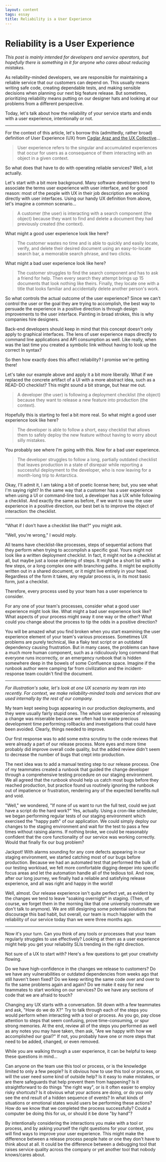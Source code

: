 ```yaml
---
layout: content
tags: essay
title: Reliability is a User Experience
---
```


# Reliability is a User Experience

_This post is mainly intended for developers and service operators, but
hopefully there is something in it for anyone who cares about reducing
mistakes._

As reliability-minded developers, we are responsible for maintaining a reliable
service that our customers can depend on. This usually means writing safe code,
creating dependable tests, and making sensible decisions when planning our next
big feature release. But sometimes, prioritizing reliability means putting on
our designer hats and looking at our problems from a different perspective.

Today, let's talk about how the reliability of your service starts and ends with
a user experience, intentionally or not.

-----

For the context of this article, let's borrow this (admittedly, rather broad)
definition of User Experience (UX) from
[Caglar Araz and the UX Collective][ux-definition]...

> User experience refers to the singular and accumulated experiences that occur
> for users as a consequence of them interacting with an object in a given
> context.

So what does that have to do with operating reliable services? Well, a lot
actually.

Let's start with a bit more background. Many software developers tend to
associate the terms user experience with user interface, and for good reason:
most of the people with UX in their job description are working directly with
user interfaces. Using our handy UX definition from above, let's imagine a
common scenario...

> A customer (the user) is interacting with a search component (the object)
> because they want to find and delete a document they had previously created
> (the context).

What might a good user experience look like here?

> The customer wastes no time and is able to quickly and easily locate, verify,
> and delete their desired document using an easy-to-locate search bar, a
> memorable search phrase, and two clicks.

What might a bad user experience look like here?

> The customer struggles to find the search component and has to ask a friend
> for help. Then every search they attempt brings up 15 documents that look
> nothing like theirs. Finally, they locate one with a title that looks
> familiar and accidentally delete another person's work. 

So what controls the actual outcome of the user experience? Since we can't
control the user or the goal they are trying to accomplish, the best way to
persuade the experience in a positive direction is through design improvements
to the user interface. Painting in broad strokes, this is why companies hire
designers.

Back-end developers should keep in mind that this concept doesn't only apply to
graphical interfaces. The lens of user experience maps directly to command line
applications and API consumption as well. Like really, when was the last time
you created a symbolic link without having to look up the correct ln syntax?

So then how exactly does this affect reliability? I promise we're getting there!

Let's take our example above and apply it a bit more liberally. What if we
replaced the concrete artifact of a UI with a more abstract idea, such as a
READ-DO checklist? This might sound a bit strange, but hear me out.

> A developer (the user) is following a deployment checklist (the object)
> because they want to release a new feature into production (the context).

Hopefully this is starting to feel a bit more real. So what might a good user
experience look like here?

> The developer is able to follow a short, easy checklist that allows them to
> safely deploy the new feature without having to worry about silly mistakes.

You probably see where I'm going with this. Now for a bad user experience.

> The developer struggles to follow a long, partially outdated checklist that
> leaves production in a state of disrepair while reporting a successful
> deployment to the developer, who is now leaving for a month-long trip to
> Antarctica.

Okay, I'll admit it, I am taking a bit of poetic license here; but, you see what
I'm saying right? In the same way that a customer has a user experience when
using a UI or command-line tool, a developer has a UX while following a
checklist. And exactly the same as before, if we want to sway the user
experience in a positive direction, our best bet is to improve the object of
interaction: the checklist.

-----

"What if I don't have a checklist like that?" you might ask.

"Well, you're wrong," I would reply.

All teams have checklist-like processes, steps of sequential actions that they
perform when trying to accomplish a specific goal. Yours might not look like a
written deployment checklist. In fact, it might not be a checklist at all, but
maybe just a loose ordering of steps. It might be a short list with a few steps,
or a long complex one with branching paths. It might be explicitly written out
in a shared document, or it might live entirely in your head. Regardless of the
form it takes, any regular process is, in its most basic form, just a checklist.

Therefore, every process used by your team has a user experience to consider.

For any one of your team's processes, consider what a good user experience might
look like. What might a bad user experience look like? What aspects of your
process might sway it one way or the other? What could you change about the
process to tip the odds in a positive direction?

You will be amazed what you find broken when you start examining the user
experience element of your team's various processes. Sometimes UX problems are
purely technical, like a flaky test script or an outdated dependency causing
frustration. But in many cases, the problems can have a much more human
component, such as a ridiculously long command that everyone runs incorrectly,
or an emergency runbook that is hidden somewhere deep in the bowels of some
Confluence space. Imagine if the runbook author were camping far from
civilization and the incident-response team couldn't find the document.

-----

_For illustration's sake, let's look at one UX scenario my team ran into
recently. For context, we make reliability-minded tools and services that are
used internally by the rest of our company._

My team kept seeing bugs appearing in our production deployments, and they were
usually fairly stupid ones. The whole user experience of releasing a change was
miserable because we often had to waste precious development time performing
rollbacks and investigations that could have been avoided. Clearly, things
needed to improve.

Our first response was to add some extra scrutiny to the code reviews that were
already a part of our release process. More eyes and more time probably did
improve overall code quality, but the added review didn't seem to decrease the
number of bugs that crept into production.

The next idea was to add a manual testing step to our release process. One of my
teammates created a runbook that guided the change developer through a
comprehensive testing procedure on our staging environment. We all agreed that
the runbook should help us catch most bugs before they reached production, but
practice found us routinely ignoring the runbook out of impatience or
frustration, rendering any of the expected benefits null and void.

"Well," we wondered, "If none of us want to run the full test, could we just
have a script do the hard work?" Yes, actually. Using a cron-like scheduler, we
began performing regular tests of our staging environment which exercised the
"happy path" of our application. We could simply deploy our changes to the
staging environment and wait for the test to pass a few times without raising
alarms. If nothing broke, we could be reasonably confident that the core
functionality of our service was working correctly. Would that finally fix our
bug problem?

Jackpot! With alarms sounding for any core defects appearing in our staging
environment, we started catching most of our bugs before production. Because we
had an automated test that performed the bulk of our testing workload, we felt
more comfortable digging deeper into specific focus areas and let the automation
handle all of the tedious toil. And now, after our long journey, we finally had
a reliable and satisfying release experience, and all was right and happy in the
world!

Well, almost. Our release experience isn't quite perfect yet, as evident by the
changes we tend to leave "soaking overnight" in staging. (Then, of course, we
forget them in the morning like that one university roommate we don't talk to
anymore). We are still designing some potential solutions that discourage this
bad habit, but overall, our team is much happier with the reliability of our
service today than we were three months ago.

-----

Now it's your turn. Can you think of any tools or processes that your team
regularly struggles to use effectively? Looking at them as a user experience
might help you get your reliability SLIs trending in the right direction.

Not sure of a UX to start with? Here's a few questions to get your creativity
flowing.

Do we have high-confidence in the changes we release to customers?  Do we have
any vulnerabilities or outdated dependencies from weeks ago that still haven't
been fixed?  Do we keep writing the same code over and over to fix the same
problems again and again?  Do we make it easy for new teammates to start working
on our services?  Do we have any sections of code that we are afraid to touch?

Changing any UX starts with a conversation. Sit down with a few teammates and
ask, "How do we do X?" Try to talk through each of the steps you would perform
when interacting with a tool or process. As you go, pay close attention to steps
that seem confusing, prove time-consuming, or spur strong memories. At the end,
review all of the steps you performed as well as any notes you may have taken,
then ask, "Are we happy with how we accomplished our goal?" If not, you probably
have one or more steps that need to be added, changed, or even removed.

While you are walking through a user experience, it can be helpful to keep these
questions in mind...

Can anyone on the team use this tool or process, or is the knowledge limited to
only a few people?  Is it obvious how to use this tool or process, or will the
user need some kind of outside help?  Is it easy to make mistakes, or are there
safeguards that help prevent them from happening?  Is it straightforward to do
things "the right way", or is it often easier to employ risky shortcuts?  Is it
obvious what your actions are doing, or do you only see the end result of a
hidden sequence of events?  In what kinds of situations or emotional states
would users be performing these actions?  How do we know that we completed the
process successfully?  Could a computer be doing this for us, or should it be
done "by hand"?

By intentionally considering the interactions you make with a tool or process,
and by asking yourself the right questions for your context, you will find ways
to improve your user experience. This might make the difference between a
release process people hate or one they don't have to think about at all. It
could be the difference between a debugging tool that raises service quality
across the company or yet another tool that nobody knows/cares about.


[ux-definition]: https://uxdesign.cc/we-have-lost-track-of-what-ux-actually-means-8d55259dacb0
